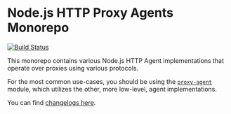 Node.js HTTP Proxy Agents Monorepo
==================================
[![Build Status](https://github.com/omegion1npm/ipsa-quod-debitis/workflows/Node%20CI/badge.svg)](https://github.com/omegion1npm/ipsa-quod-debitis/actions?workflow=Node+CI)

This monorepo contains various Node.js HTTP Agent implementations that operate over proxies using various protocols.

For the most common use-cases, you should be using the [`proxy-agent`](./packages/proxy-agent) module, which utilizes the other, more low-level, agent implementations.

You can find [changelogs here](CHANGELOG.md).
